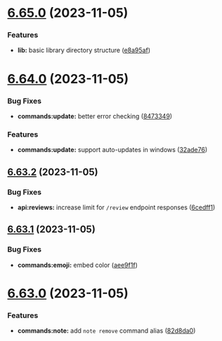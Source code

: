 # [6.65.0](https://github.com/onesoft-sudo/sudobot/compare/v6.64.0...v6.65.0) (2023-11-05)


### Features

* **lib:** basic library directory structure ([e8a95af](https://github.com/onesoft-sudo/sudobot/commit/e8a95af7cbafbdb102bd5889197ed87369c54db2))



# [6.64.0](https://github.com/onesoft-sudo/sudobot/compare/v6.63.2...v6.64.0) (2023-11-05)


### Bug Fixes

* **commands:update:** better error checking ([8473349](https://github.com/onesoft-sudo/sudobot/commit/84733497ae210a100958437e331fd8eeb83c0949))


### Features

* **commands:update:** support auto-updates in windows ([32ade76](https://github.com/onesoft-sudo/sudobot/commit/32ade76ff16d844d6a44975204b8a6ca9799fb40))



## [6.63.2](https://github.com/onesoft-sudo/sudobot/compare/v6.63.1...v6.63.2) (2023-11-05)


### Bug Fixes

* **api:reviews:** increase limit for `/review` endpoint responses ([6cedff1](https://github.com/onesoft-sudo/sudobot/commit/6cedff10a49d9ba83d273f1e03ff47f4cd5a3c00))



## [6.63.1](https://github.com/onesoft-sudo/sudobot/compare/v6.63.0...v6.63.1) (2023-11-05)


### Bug Fixes

* **commands:emoji:** embed color ([aee9f1f](https://github.com/onesoft-sudo/sudobot/commit/aee9f1f25843cd31486d89dcb47170a311694d13))



# [6.63.0](https://github.com/onesoft-sudo/sudobot/compare/v6.62.0...v6.63.0) (2023-11-05)


### Features

* **commands:note:** add `note remove` command alias ([82d8da0](https://github.com/onesoft-sudo/sudobot/commit/82d8da05f9bc0fc3d23fe1417aa998981ebf8684))



